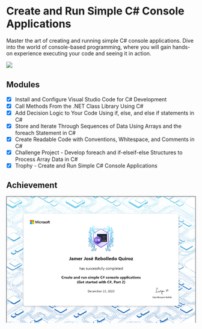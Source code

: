 # Create and Run Simple C# Console Applications

Master the art of creating and running simple C# console applications. Dive into
the world of console-based programming, where you will gain hands-on experience
executing your code and seeing it in action.

![](https://progress-bar.dev/100/?title=progress&width=400)

## Modules

- [X] Install and Configure Visual Studio Code for C# Development
- [X] Call Methods From the .NET Class Library Using C#
- [X] Add Decision Logic to Your Code Using if, else, and else if statements
  in C#
- [X] Store and Iterate Through Sequences of Data Using Arrays and the foreach
  Statement in C#
- [X] Create Readable Code with Conventions, Whitespace, and Comments in C#
- [X] Challenge Project - Develop foreach and if-elseif-else Structures to Process Array Data in C#
- [X] Trophy - Create and Run Simple C# Console Applications

## Achievement

![Create and Run Simple C# Console Applications](../../imgs/trophies/2.png)
